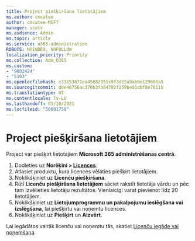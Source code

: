 ```yaml
---
title: Project piešķiršana lietotājiem
ms.author: cmcatee
author: cmcatee-MSFT
manager: scotv
ms.audience: Admin
ms.topic: article
ms.service: o365-administration
ROBOTS: NOINDEX, NOFOLLOW
localization_priority: Priority
ms.collection: Adm_O365
ms.custom:
- "9002424"
- "5103"
ms.openlocfilehash: c33253871ea45682351c9f3d15a9ab0e129666a5
ms.sourcegitcommit: dde46756ac370b3f384702f259bed1dbf8e7611b
ms.translationtype: HT
ms.contentlocale: lv-LV
ms.lasthandoff: 03/10/2021
ms.locfileid: "50601759"
---
```

# <a name="assign-project-to-users"></a>Project piešķiršana lietotājiem

Project var piešķirt lietotājiem **Microsoft 365 administrēšanas centrā**.

1. Dodieties uz **Norēķini > [Licences](https://go.microsoft.com/fwlink/p/?linkid=842264)**.
2. Atlasiet produktu, kura licences vēlaties piešķirt lietotājiem.
3. Noklikšķiniet uz **Licenču piešķiršana**.
4. Rūtī **Licenču piešķiršana lietotājiem** sāciet rakstīt lietotāja vārdu un pēc tam izvēlieties lietotāju rezultātos. Vienlaicīgi varat pievienot līdz 20 lietotājiem.
5. Noklikšķiniet uz **Lietojumprogrammu un pakalpojumu ieslēgšana vai izslēgšana**, lai piešķirtu vai noņemtu licences.
6. Noklikšķiniet uz **Piešķirt** un **Aizvērt**.

Lai iegādātos vairāk licenču vai noņemtu tās, skatiet [Licenču iegāde vai noņemšana](https://docs.microsoft.com/microsoft-365/commerce/licenses/buy-licenses#buy-or-remove-licenses-for-your-business-subscription).